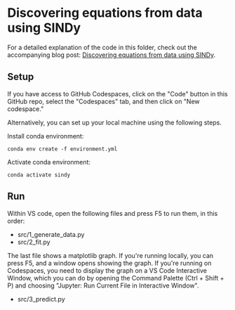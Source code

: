 # Discovering equations from data using SINDy

For a detailed explanation of the code in this folder, check out the accompanying blog post: [Discovering equations from data using SINDy](https://bea.stollnitz.com/blog/sindy-lorenz/).

## Setup

If you have access to GitHub Codespaces, click on the "Code" button in this GitHub repo, select the "Codespaces" tab, and then click on "New codespace."

Alternatively, you can set up your local machine using the following steps.

Install conda environment:

```
conda env create -f environment.yml
```

Activate conda environment:

```
conda activate sindy
```


## Run

Within VS code, open the following files and press F5 to run them, in this order:
* src/1_generate_data.py
* src/2_fit.py

The last file shows a matplotlib graph. If you're running locally, you can press F5, and a window opens showing the graph. If you're running on Codespaces, you need to display the graph on a VS Code Interactive Window, which you can do by opening the Command Palette (Ctrl + Shift + P) and choosing "Jupyter: Run Current File in Interactive Window".
* src/3_predict.py
